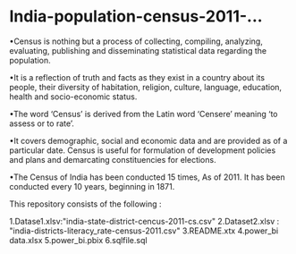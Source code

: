 # India-population-census-2011-...
•Census is nothing but a process of collecting, compiling, analyzing, evaluating, publishing and disseminating statistical data regarding the population.

•It is a reflection of truth and facts as they exist in a country about its people, their diversity of habitation, religion, culture, language, education, health and socio-economic status.

•The word ‘Census’ is derived from the Latin word ‘Censere’ meaning ‘to assess or to rate’.

•It covers demographic, social and economic data and are provided as of a particular date. Census is useful for formulation of development policies and plans and demarcating constituencies for elections.

•The Census of India has been conducted 15 times, As of 2011. It has been conducted every 10 years, beginning in 1871.

This repository consists of the following :

1.Datase1.xlsv:"india-state-district-cencus-2011-cs.csv"
2.Dataset2.xlsv : "india-districts-literacy_rate-census-2011.csv"
3.README.xtx
4.power_bi data.xlsx
5.power_bi.pbix
6.sqlfile.sql
